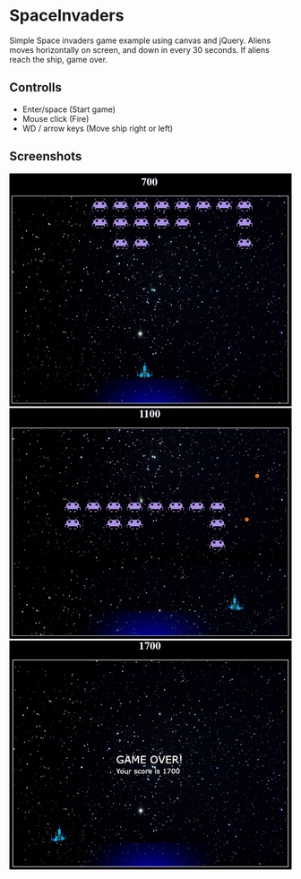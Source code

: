 # SpaceInvaders
Simple Space invaders game example using canvas and jQuery.
Aliens moves horizontally on screen, and down in every 30 seconds. If aliens reach the ship, game over.

## Controlls
- Enter/space (Start game)
- Mouse click (Fire)
- WD / arrow keys (Move ship right or left) 

## Screenshots
![Game](/screenshots/spcnvdrs.jpg "Game")
![Shooting](/screenshots/shoot.jpg "Shooting")
![Game over](/screenshots/gameover.jpg "Game over")
